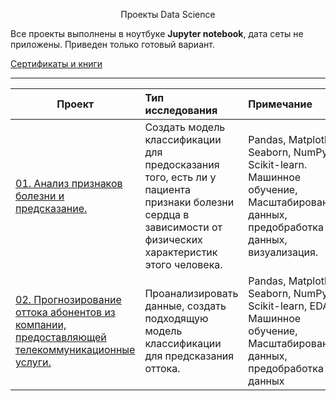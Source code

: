 <p align="center"> Проекты Data Science </p align="center">



Все проекты выполнены в ноутбуке **Jupyter notebook**, дата сеты не приложены. 
Приведен только готовый вариант.


[Сертификаты и книги](https://github.com/ArtemPlgn/certificates)


__________________________________________________________________________________________________________________________

| **Проект** | **Тип исследования** | **Примечание** |
| -------------------- | :--------------------- |:---------------------------| 
| [01. Анализ признаков болезни и предсказание.](https://github.com/ArtemPlgn/Data_science_projects/blob/main/Analysis%26prediction_heart/Analysis_of_signs_and_prediction.ipynb)|Создать модель классификации для предосказания того, есть ли у пациента признаки болезни сердца в зависимости от физических характеристик этого человека.|Pandas, Matplotlib, Seaborn, NumPy, Scikit-learn. Машинное обучение, Масштабирование данных, предобработка данных, визуализация.|
| [02. Прогнозирование оттока абонентов из компании, предоставляющей телекоммуникационные услуги.](https://github.com/ArtemPlgn/Data_science_projects/tree/main/Churn_movbile)|Проанализировать данные, создать подходящую модель классификации для предсказания оттока.|Pandas, Matplotlib, Seaborn, NumPy, Scikit-learn, EDA, Машинное обучение, Масштабирование данных, предобработка данных|


